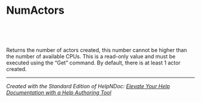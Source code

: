 # NumActors

&nbsp;

&nbsp;

Returns the number of actors created, this number cannot be higher than the number of available CPUs. This is a read-only value and must be executed using the “Get” command. By default, there is at least 1 actor created.

***
_Created with the Standard Edition of HelpNDoc: [Elevate Your Help Documentation with a Help Authoring Tool](<https://www.helpauthoringsoftware.com/articles/what-is-a-help-authoring-tool/>)_
